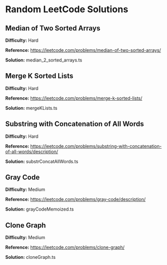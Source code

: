# Random LeetCode Solutions

## Median of Two Sorted Arrays

**Difficulty:** Hard

**Reference:** https://leetcode.com/problems/median-of-two-sorted-arrays/

**Solution:** median_2_sorted_arrays.ts

## Merge K Sorted Lists

**Difficulty:** Hard

**Reference:** https://leetcode.com/problems/merge-k-sorted-lists/

**Solution:** mergeKLists.ts

## Substring with Concatenation of All Words

**Difficulty:** Hard

**Reference:** https://leetcode.com/problems/substring-with-concatenation-of-all-words/description/

**Solution:** substrConcatAllWords.ts

## Gray Code

**Difficulty:** Medium

**Reference:** https://leetcode.com/problems/gray-code/description/

**Solution:** grayCodeMemoized.ts

## Clone Graph

**Difficulty:** Medium

**Reference:** https://leetcode.com/problems/clone-graph/

**Solution:** cloneGraph.ts

